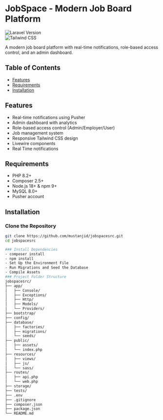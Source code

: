 # JobSpace - Modern Job Board Platform

![Laravel Version](https://img.shields.io/badge/Laravel-11-FF2D20?logo=laravel)  
![Tailwind CSS](https://img.shields.io/badge/Tailwind_CSS-3.3-%2338B2AC?logo=tailwind-css)

A modern job board platform with real-time notifications, role-based access control, and an admin dashboard.

## Table of Contents
- [Features](#features)
- [Requirements](#requirements)
- [Installation](#installation)

## Features
- Real-time notifications using Pusher
- Admin dashboard with analytics
- Role-based access control (Admin/Employer/User)
- Job management system
- Responsive Tailwind CSS design
- Livewire components
- Real Time notifications

## Requirements
- PHP 8.2+
- Composer 2.5+
- Node.js 18+ & npm 9+
- MySQL 8.0+
- Pusher account

## Installation

### Clone the Repository
```bash
git clone https://github.com/mustanjid/jobspacesrc.git
cd jobspacesrc

### Install Dependencies
- composer install
- npm install
- Set Up the Environment File
- Run Migrations and Seed the Database
- Compile Assets
### Project Folder Structure
jobspacesrc/
├── app/
│   ├── Console/
│   ├── Exceptions/
│   ├── Http/
│   ├── Models/
│   └── Providers/
├── bootstrap/
├── config/
├── database/
│   ├── factories/
│   ├── migrations/
│   └── seeds/
├── public/
│   ├── assets/
│   └── index.php
├── resources/
│   ├── views/
│   ├── js/
│   └── sass/
├── routes/
│   ├── api.php
│   └── web.php
├── storage/
├── tests/
├── .env
├── .gitignore
├── composer.json
├── package.json
└── README.md

